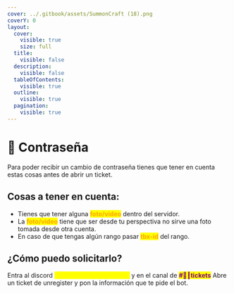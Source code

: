 ```yaml
---
cover: ../.gitbook/assets/SummonCraft (18).png
coverY: 0
layout:
  cover:
    visible: true
    size: full
  title:
    visible: false
  description:
    visible: false
  tableOfContents:
    visible: true
  outline:
    visible: true
  pagination:
    visible: true
---
```


# 📝 Contraseña

Para poder recibir un cambio de contraseña tienes que tener en cuenta estas cosas antes de abrir un ticket.

## Cosas a tener en cuenta:

* Tienes que tener alguna <mark style="color:orange;">**foto/video**</mark> dentro del servidor.
* La <mark style="color:orange;">**foto/video**</mark> tiene que ser desde tu perspectiva no sirve una foto tomada desde otra cuenta.
* En caso de que tengas algún rango pasar <mark style="color:orange;">**tbx-id**</mark> del rango.

## ¿Cómo puedo solicitarlo?

Entra al discord <mark style="color:yellow;">**discord.gg/summoncraft**</mark> y en el canal de <mark style="color:purple;">**#🎫┃tickets**</mark> Abre un ticket de unregister y pon la información que te pide el bot.
